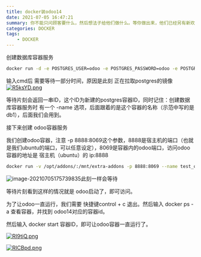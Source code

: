 ```yaml
---
title: docker装odoo14
date: 2021-07-05 16:47:21
summary: 你不能只问顾客要什么，然后想法子给他们做什么。等你做出来，他们已经另有新欢了。
categories: DOCKER
tags:
	- DOCKER
---
```


创建数据库容器服务

```bash
docker run -d -e POSTGRES_USER=odoo -e POSTGRES_PASSWORD=odoo -e POSTGRES_DB=postgres --name db1 postgres:10.0
```

输入cmd后 需要等待一部分时间，原因是此刻 正在拉取postgres的镜像[![R5ksYD.png](https://z3.ax1x.com/2021/07/05/R5ksYD.png)](https://imgtu.com/i/R5ksYD)

等待片刻会返回一串ID，这个ID为新建的postgres容器ID，同时记住：创建数据库容器服务时 有一个 -name 选项，后面跟着的是这个容器的名称（示范中写的是 db1），后面我们会用到。

接下来创建 odoo容器服务

我们创建odoo容器，注意 -p 8888:8069这个参数，8888是宿主机的端口（也就是我们ubuntu的端口，可以任意设定），8069是容器内的odoo端口，访问odoo容器的地址是 宿主机（ubuntu）的 ip:8888

```bash
docker run -v /opt/addons/:/mnt/extra-addons -p 8888:8069 --name test_odoo1 --link db1:db -t odoo:14
```

![image-20210705175739835](C:\Users\29833\AppData\Roaming\Typora\typora-user-images\image-20210705175739835.png)此刻一样会等待

等待片刻看到这样的情况就是 odoo启动了，即可访问。

为了让odoo一直运行，我们需要 快捷键control + c 退出。然后输入 docker ps -a 查看容器，并找到 odoo14对应的容器id。

然后输入 docker start 容器ID，即可让odoo容器一直运行了。

[![RI9tiQ.png](https://z3.ax1x.com/2021/07/05/RI9tiQ.png)](https://imgtu.com/i/RI9tiQ)

[![RICBpd.png](https://z3.ax1x.com/2021/07/05/RICBpd.png)](https://imgtu.com/i/RICBpd)

